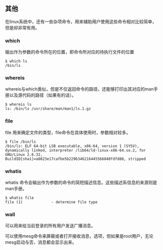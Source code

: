 ## 其他

在linux系统中，还有一些杂项命令，用来辅助用户使用这些命令相对比较简单，但是却非常有用。

### which

输出作为参数的命令所在的位置，即命令所对应的待执行文件的位置
```
$ which ls
/bin/ls
```

### whereis

whereis与which类似，但是不仅返回命令的路径，还能够打印出其对应的man手册以及源代码的路径（如果有的话）。

```
$ whereis ls
ls: /bin/ls /usr/share/man/man1/ls.1.gz
```

### file

file 用来确定文件的类型，file命令在具体使用时，参数相对较多。
```
$ file /bin/ls
/bin/ls: ELF 64-bit LSB executable, x86-64, version 1 (SYSV), dynamically linked, interpreter /lib64/ld-linux-x86-64.so.2, for GNU/Linux 2.6.32, BuildID[sha1]=a0823e17cafbe5b2296346216445566840fdfd88, stripped
```

### whatis

whatis 命令会输出作为参数的命令的简短描述信息。这些描述系信息的来源则是man手册。

```
$ whatis file
file (1)             - determine file type
```
### wall

可以用来给当前登录的所有用户发送广播消息。

可以使用mesg命令来屏蔽或者打开接收消息，选项，但如果是root用户，无论mesg启动与否，消息都会显示出来。

